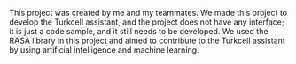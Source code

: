 This project was created by me and my teammates.
We made this project to develop the Turkcell assistant, and the project does not have any interface; it is just a code sample, and it still needs to be developed.
We used the RASA library in this project and aimed to contribute to the Turkcell assistant by using artificial intelligence and machine learning.
